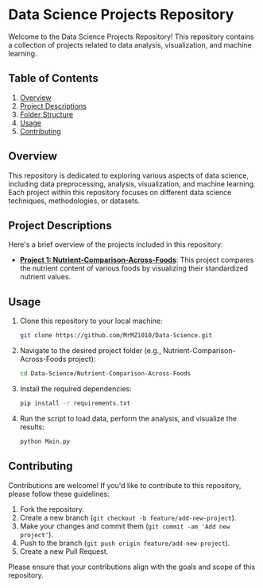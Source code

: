 # Data Science Projects Repository

Welcome to the Data Science Projects Repository! This repository contains a collection of projects related to data analysis, visualization, and machine learning.

## Table of Contents

1. [Overview](#overview)
2. [Project Descriptions](#project-descriptions)
3. [Folder Structure](#folder-structure)
4. [Usage](#usage)
5. [Contributing](#contributing)

## Overview

This repository is dedicated to exploring various aspects of data science, including data preprocessing, analysis, visualization, and machine learning. Each project within this repository focuses on different data science techniques, methodologies, or datasets.

## Project Descriptions

Here's a brief overview of the projects included in this repository:

- **[Project 1: Nutrient-Comparison-Across-Foods](Nutrient-Comparison-Across-Foods/README.md)**: This project compares the nutrient content of various foods by visualizing their standardized nutrient values.


## Usage

1. Clone this repository to your local machine:

    ```bash
    git clone https://github.com/MrMZ1010/Data-Science.git
    ```

2. Navigate to the desired project folder (e.g., Nutrient-Comparison-Across-Foods project):

    ```bash
    cd Data-Science/Nutrient-Comparison-Across-Foods
    ```

3. Install the required dependencies:

    ```bash
    pip install -r requirements.txt
    ```

4. Run the script to load data, perform the analysis, and visualize the results:

    ```bash
    python Main.py
    ```

## Contributing

Contributions are welcome! If you'd like to contribute to this repository, please follow these guidelines:

1. Fork the repository.
2. Create a new branch (`git checkout -b feature/add-new-project`).
3. Make your changes and commit them (`git commit -am 'Add new project'`).
4. Push to the branch (`git push origin feature/add-new-project`).
5. Create a new Pull Request.

Please ensure that your contributions align with the goals and scope of this repository.




